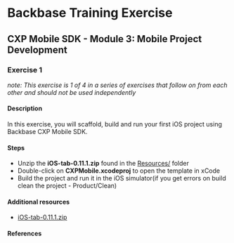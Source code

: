 # Backbase Training Exercise

## CXP Mobile SDK - Module 3: Mobile Project Development

### Exercise 1

_note: This exercise is 1 of 4 in a series of exercises that follow on from each other and should not be used independently_

#### Description

In this exercise, you will scaffold, build and run your first iOS project using Backbase CXP Mobile SDK.

#### Steps

 - Unzip the **iOS-tab-0.11.1.zip** found in the [Resources/](../../Resources) folder
 - Double-click on **CXPMobile.xcodeproj** to open the template in xCode
 - Build the project and run it in the iOS simulator(if you get errors on build clean the project - Product/Clean)

#### Additional resources

 - [iOS-tab-0.11.1.zip](../../Resources/iOS-tab-0.11.1.zip)

#### References
